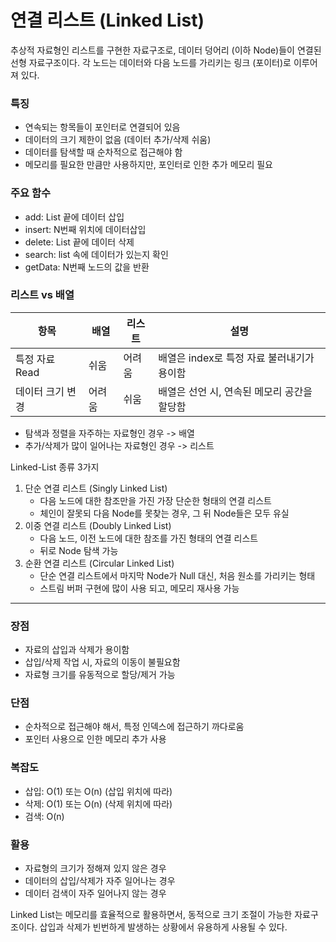 # 연결 리스트 (Linked List)

추상적 자료형인 리스트를 구현한 자료구조로, 데이터 덩어리 (이하 Node)들이 연결된 선형 자료구조이다. 각 노드는 데이터와 다음 노드를 가리키는 링크 (포이터)로 이루어져 있다.

### 특징
* 연속되는 항목들이 포인터로 연결되어 있음
* 데이터의 크기 제한이 없음 (데이터 추가/삭제 쉬움)
* 데이터를 탐색할 때 순차적으로 접근해야 함
* 메모리를 필요한 만큼만 사용하지만, 포인터로 인한 추가 메모리 필요

### 주요 함수
* add: List 끝에 데이터 삽입
* insert: N번째 위치에 데이터삽입
* delete: List 끝에 데이터 삭제
* search: list 속에 데이터가 있는지 확인
* getData: N번째 노드의 값을 반환

### 리스트 vs 배열
|항목|배열|리스트|설명|
|---|---|---|---|
|특정 자료 Read|쉬움|어려움|배열은 index로 특정 자료 불러내기가 용이함|
|데이터 크기 변경|어려움|쉬움|배열은 선언 시, 연속된 메모리 공간을 할당함

* 탐색과 정렬을 자주하는 자료형인 경우 -> 배열
* 추가/삭제가 많이 일어나는 자료형인 경우 -> 리스트


Linked-List 종류 3가지
1. 단순 연결 리스트 (Singly Linked List)
   * 다음 노드에 대한 참조만을 가진 가장 단순한 형태의 연결 리스트
   * 체인이 잘못되 다음 Node를 못찾는 경우, 그 뒤 Node들은 모두 유실
2. 이중 연결 리스트 (Doubly Linked List)
    * 다음 노드, 이전 노드에 대한 참조를 가진 형태의 연결 리스트
    * 뒤로 Node 탐색 가능
3. 순환 연결 리스트 (Circular Linked List)
    * 단순 연결 리스트에서 마지막 Node가 Null 대신, 처음 원소를 가리키는 형태
    * 스트림 버퍼 구현에 많이 사용 되고, 메모리 재사용 가능


---

### 장점
* 자료의 삽입과 삭제가 용이함
* 삽입/삭제 작업 시, 자료의 이동이 불필요함
* 자료형 크기를 유동적으로 할당/제거 가능

### 단점
* 순차적으로 접근해야 해서, 특정 인덱스에 접근하기 까다로움
* 포인터 사용으로 인한 메모리 추가 사용

### 복잡도
* 삽입: O(1) 또는 O(n) (삽입 위치에 따라)
* 삭제: O(1) 또는 O(n) (삭제 위치에 따라)
* 검색: O(n)

### 활용
* 자료형의 크기가 정해져 있지 않은 경우
* 데이터의 삽입/삭제가 자주 일어나는 경우
* 데이터 검색이 자주 일어나지 않는 경우

Linked List는 메모리를 효율적으로 활용하면서, 동적으로 크기 조절이 가능한 자료구조이다.
삽입과 삭제가 빈번하게 발생하는 상황에서 유용하게 사용될 수 있다.
